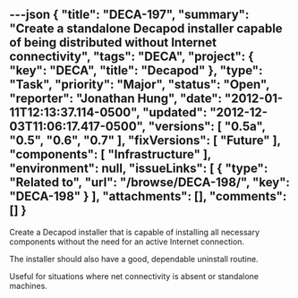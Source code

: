 ---json
{
  "title": "DECA-197",
  "summary": "Create a standalone Decapod installer capable of being distributed without Internet connectivity",
  "tags": "DECA",
  "project": {
    "key": "DECA",
    "title": "Decapod"
  },
  "type": "Task",
  "priority": "Major",
  "status": "Open",
  "reporter": "Jonathan Hung",
  "date": "2012-01-11T12:13:37.114-0500",
  "updated": "2012-12-03T11:06:17.417-0500",
  "versions": [
    "0.5a",
    "0.5",
    "0.6",
    "0.7"
  ],
  "fixVersions": [
    "Future"
  ],
  "components": [
    "Infrastructure"
  ],
  "environment": null,
  "issueLinks": [
    {
      "type": "Related to",
      "url": "/browse/DECA-198/",
      "key": "DECA-198"
    }
  ],
  "attachments": [],
  "comments": []
}
---
Create a Decapod installer that is capable of installing all necessary components without the need for an active Internet connection.

The installer should also have a good, dependable uninstall routine.

Useful for situations where net connectivity is absent or standalone machines.

        